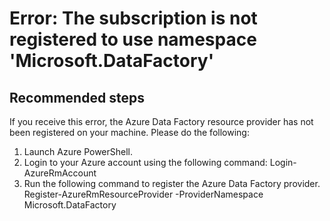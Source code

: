 <properties 
	pageTitle="Error: The subscription is not registered to use namespace Microsoft.DataFactory" 
	description="I receive the error: The subscription is not registered to use namespace Microsoft.DataFactory" 
	service="microsoft.datafactory" 
    resource="datafactories"
    authors="spelluru"
    displayOrder="1"
    selfHelpType="resource"
	cloudEnvironments="public"
    supportTopicIds=""
    productPesIds=""
    resourceTags=""
/>

# Error: The subscription is not registered to use namespace 'Microsoft.DataFactory'

## **Recommended steps**
If you receive this error, the Azure Data Factory resource provider has not been registered on your machine. Please do the following: 

1. Launch Azure PowerShell. 
2. Login to your Azure account using the following command: 
		Login-AzureRmAccount 
3. Run the following command to register the Azure Data Factory provider.
		Register-AzureRmResourceProvider -ProviderNamespace Microsoft.DataFactory

